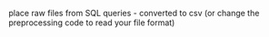 place raw files from SQL queries - converted to csv (or change the preprocessing code to read your file format)
